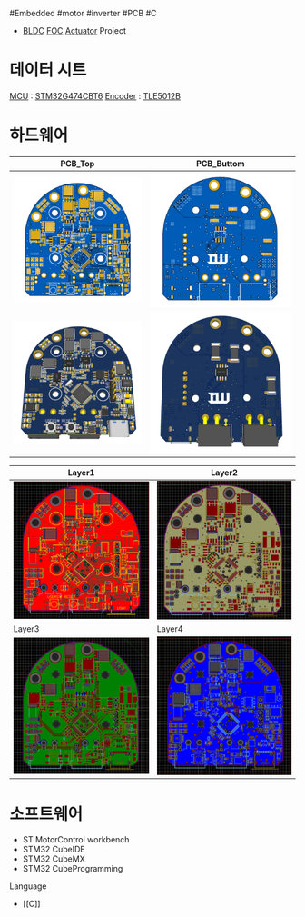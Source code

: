 #Embedded #motor #inverter #PCB #C 

- [BLDC](BLDC.md) [FOC](FOC.md) [Actuator](Actuator.md) Project
# 데이터 시트
[MCU](MCU.md) : [STM32G474CBT6](STM32G474CBT6.md)
[Encoder](Encoder.md) : [TLE5012B](TLE5012B.md)



# 하드웨어

| PCB_Top                             | PCB_Buttom                                |
| ----------------------------------- | ----------------------------------------- |
| ![PCB_Top](Image/PCB_Top.png)       | ![PCB_Buttom](Image/PCB_Buttom.png)       |
| ![PCB_3D_Top](Image/PCB_3D_Top.png) | ![PCB_3D_Buttom](Image/PCB_3D_Buttom.png) |

| Layer1                              | Layer2                              |
| ----------------------------------- | ----------------------------------- |
| ![PCB_Layer1](Image/PCB_Layer1.png) | ![PCB_Layer2](Image/PCB_Layer2.png) |
| Layer3                              | Layer4                              |
| ![PCB_Layer3](Image/PCB_Layer3.png) | ![PCB_Layer4](Image/PCB_Layer4.png) |

# 소프트웨어
- ST MotorControl workbench
- STM32 CubeIDE
- STM32 CubeMX
- STM32 CubeProgramming

Language
- [[C]]
